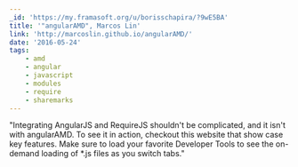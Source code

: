 ```yaml
---
_id: 'https://my.framasoft.org/u/borisschapira/?9wE5BA'
title: '"angularAMD", Marcos Lin'
link: 'http://marcoslin.github.io/angularAMD/'
date: '2016-05-24'
tags:
    - amd
    - angular
    - javascript
    - modules
    - require
    - sharemarks
---
```


<div class="markdown"><p>&quot;Integrating AngularJS and RequireJS shouldn't be complicated, and it isn't with angularAMD. To see it in action, checkout this website that show case key features. Make sure to load your favorite Developer Tools to see the on-demand loading of *.js files as you switch tabs.&quot;
</p></div>
